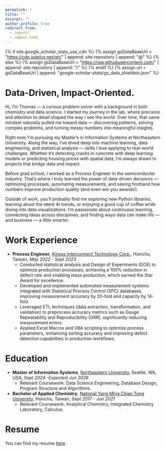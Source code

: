 ```yaml
---
permalink: /
title: ""
excerpt: ""
author_profile: true
redirect_from: 
  - /about/
  - /about.html
---
```


{% if site.google_scholar_stats_use_cdn %}
{% assign gsDataBaseUrl = "https://cdn.jsdelivr.net/gh/" | append: site.repository | append: "@" %}
{% else %}
{% assign gsDataBaseUrl = "https://raw.githubusercontent.com/" | append: site.repository | append: "/" %}
{% endif %}
{% assign url = gsDataBaseUrl | append: "google-scholar-stats/gs_data_shieldsio.json" %}

<span class='anchor' id='about-me'></span>
# Data-Driven, Impact-Oriented.

Hi, I’m Thomas — a curious problem solver with a background in both chemistry and data science. I started my journey in the lab, where precision and attention to detail shaped the way I see the world. Over time, that same mindset naturally pulled me toward data — discovering patterns, solving complex problems, and turning messy numbers into meaningful insights.

Right now, I’m pursuing my Master’s in Information Systems at Northeastern University. Along the way, I’ve dived deep into machine learning, data engineering, and statistical analysis — skills I love applying to real-world challenges. Whether it’s detecting cracks in concrete with deep learning models or predicting housing prices with spatial data, I’m always drawn to projects that bridge data and impact.

Before grad school, I worked as a Process Engineer in the semiconductor industry. That’s where I truly learned the power of data-driven decisions — optimizing processes, automating measurements, and seeing firsthand how numbers improve production quality (and even win you awards!).

Outside of work, you’ll probably find me exploring new Python libraries, learning about the latest AI trends, or enjoying a good cup of coffee while diving into data visualizations. I’m passionate about continuous learning, connecting ideas across disciplines, and finding ways data can make life — and business — a little smarter.

<!--# 🔥 News-->
<!--- *2022.02*: &nbsp;🎉🎉 Lorem ipsum dolor sit amet, consectetur adipiscing elit. Vivamus ornare aliquet ipsum, ac tempus justo dapibus sit amet. -->
<!--- *2022.02*: &nbsp;🎉🎉 Lorem ipsum dolor sit amet, consectetur adipiscing elit. Vivamus ornare aliquet ipsum, ac tempus justo dapibus sit amet. -->

<span class='anchor' id='work-experience'></span>
# Work Experience
- **Process Engineer**, [Kinsus Interconnect Technology Corp.](https://www.kinsus.com.tw/), Hsinchu, Taiwan, *May 2022 - Sept 2023*
  - Conducted statistical analysis and Design of Experiments (DOE) to optimize production processes, achieving a 100% reduction in defect rate and enabling mass production, which earned the Star Award for excellence.
  - Developed and implemented automated measurement systems integrated with Statistical Process Control (SPC) databases, improving measurement accuracy by 20-fold and capacity by 14-fold.
  - Leveraged ETL techniques (data extraction, transformation, and validation) to preprocess accuracy metrics such as Gauge Repeatability and Reproducibility (GRR), significantly reducing measurement errors.
  - Applied Excel Macros and VBA scripting to optimize process parameters, enhancing sorting accuracy and improving defect detection capabilities in production workflows.

<span class='anchor' id='education'></span>
# Education
- **Master of Information Systems**, [Northeastern University](https://seattle.northeastern.edu), Seattle, WA, USA, *Sept 2024 -Expected Jun 2026*
  - Relevant Coursework: Data Science Engineering, Database Design, Program Structure and Algorithms.
- **Bachelor of Applied Chemistry**, [National Yang Ming Chiao Tung University](https://www.nycu.edu.tw/nycu/en/index), Hsinchu, Taiwan, *Sept 2017 - Jun 2021* 
  - Relevant Coursework: Analytical Chemistry, Integrated Chemistry Laboratory, Calculus.

<!-- <span class='anchor' id='publication'></span>
# Publication
- Wang, H. L., **Lin, J.**, Chen, Y. H., Chen, Y. S., Lai, W. Y., & Hwang, Y. T. (2023). [Estimation of Static Population Parameters Based on Telecommunication Data](https://www.airitilibrary.com/Article/Detail?DocID=05296528-N202306020008-00003). *Journal of the Chinese Statistical Association*, 61(2), 152-177. -->

<!--# 🎖 Honors and Awards-->
<!--- *2021.10* Lorem ipsum dolor sit amet, consectetur adipiscing elit. Vivamus ornare aliquet ipsum, ac tempus justo dapibus sit amet. -->
<!--- *2021.09* Lorem ipsum dolor sit amet, consectetur adipiscing elit. Vivamus ornare aliquet ipsum, ac tempus justo dapibus sit amet. -->

<!--# 💻 Internships-->
<!--- *2019.05 - 2020.02*, [Lorem](https://github.com/), China.-->

<span class='anchor' id='resume'></span>
# Resume
You can find my resume [here](https://drive.google.com/file/d/1CjlJ-RnzqUv09I84pUbWY3sUGQwNDxNc/view?usp=sharing).
<br/><br/>

<!--<p style='text-align: right; font-size: 0.8em; font-style: italic;'> DESIGNED BY Joyce Lin </p>-->
